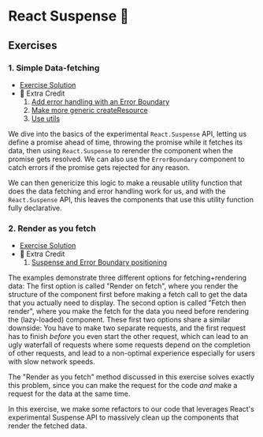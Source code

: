 # React Suspense 🔀

## Exercises

### 1. Simple Data-fetching

- [Exercise Solution](exercises/01.js)
- 💯 Extra Credit
  1. [Add error handling with an Error Boundary](exercises/01.extra-1.js)
  2. [Make more generic createResource](exercises/01.extra-2.js)
  3. [Use utils](exercises/01.extra-3.js)

We dive into the basics of the experimental `React.Suspense` API, letting us define a promise ahead of time, throwing the promise while it fetches its data, then using `React.Suspense` to rerender the component when the promise gets resolved. We can also use the `ErrorBoundary` component to catch errors if the promise gets rejected for any reason.

We can then genericize this logic to make a reusable utility function that does the data fetching and error handling work for us, and with the `React.Suspense` API, this leaves the components that use this utility function fully declarative.

### 2. Render as you fetch

- [Exercise Solution](exercises/02.js)
- 💯 Extra Credit
  1. [Suspense and Error Boundary positioning](exercises/02.extra-1.js)

The examples demonstrate three different options for fetching+rendering data: The first option is called "Render on fetch", where you render the structure of the component first before making a fetch call to get the data that you actually need to display. The second option is called "Fetch then render", where you make the fetch for the data you need before rendering the (lazy-loaded) component. These first two options share a similar downside: You have to make two separate requests, and the first request has to finish _before_ you even start the other request, which can lead to an ugly waterfall of requests where some requests depend on the completion of other requests, and lead to a non-optimal experience especially for users with slow network speeds.

The "Render as you fetch" method discussed in this exercise solves exactly this problem, since you can make the request for the code _and_ make a request for the data at the same time.

In this exercise, we make some refactors to our code that leverages React's experimental Suspense API to massively clean up the components that render the fetched data.
